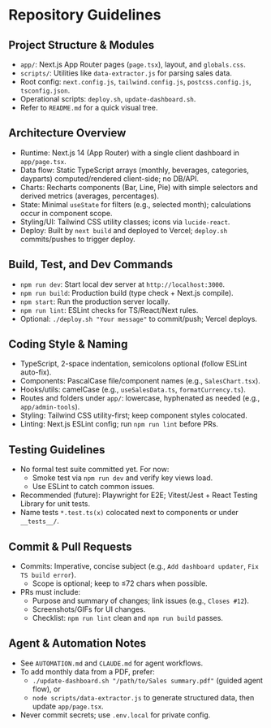 # Repository Guidelines

## Project Structure & Modules
- `app/`: Next.js App Router pages (`page.tsx`), layout, and `globals.css`.
- `scripts/`: Utilities like `data-extractor.js` for parsing sales data.
- Root config: `next.config.js`, `tailwind.config.js`, `postcss.config.js`, `tsconfig.json`.
- Operational scripts: `deploy.sh`, `update-dashboard.sh`.
- Refer to `README.md` for a quick visual tree.

## Architecture Overview
- Runtime: Next.js 14 (App Router) with a single client dashboard in `app/page.tsx`.
- Data flow: Static TypeScript arrays (monthly, beverages, categories, dayparts) computed/rendered client-side; no DB/API.
- Charts: Recharts components (Bar, Line, Pie) with simple selectors and derived metrics (averages, percentages).
- State: Minimal `useState` for filters (e.g., selected month); calculations occur in component scope.
- Styling/UI: Tailwind CSS utility classes; icons via `lucide-react`.
- Deploy: Built by `next build` and deployed to Vercel; `deploy.sh` commits/pushes to trigger deploy.

## Build, Test, and Dev Commands
- `npm run dev`: Start local dev server at `http://localhost:3000`.
- `npm run build`: Production build (type check + Next.js compile).
- `npm start`: Run the production server locally.
- `npm run lint`: ESLint checks for TS/React/Next rules.
- Optional: `./deploy.sh "Your message"` to commit/push; Vercel deploys.

## Coding Style & Naming
- TypeScript, 2-space indentation, semicolons optional (follow ESLint auto-fix).
- Components: PascalCase file/component names (e.g., `SalesChart.tsx`).
- Hooks/utils: camelCase (e.g., `useSalesData.ts`, `formatCurrency.ts`).
- Routes and folders under `app/`: lowercase, hyphenated as needed (e.g., `app/admin-tools`).
- Styling: Tailwind CSS utility-first; keep component styles colocated.
- Linting: Next.js ESLint config; run `npm run lint` before PRs.

## Testing Guidelines
- No formal test suite committed yet. For now:
  - Smoke test via `npm run dev` and verify key views load.
  - Use ESLint to catch common issues.
- Recommended (future): Playwright for E2E; Vitest/Jest + React Testing Library for unit tests.
- Name tests `*.test.ts(x)` colocated next to components or under `__tests__/`.

## Commit & Pull Requests
- Commits: Imperative, concise subject (e.g., `Add dashboard updater`, `Fix TS build error`).
  - Scope is optional; keep to ≤72 chars when possible.
- PRs must include:
  - Purpose and summary of changes; link issues (e.g., `Closes #12`).
  - Screenshots/GIFs for UI changes.
  - Checklist: `npm run lint` clean and `npm run build` passes.

## Agent & Automation Notes
- See `AUTOMATION.md` and `CLAUDE.md` for agent workflows.
- To add monthly data from a PDF, prefer:
  - `./update-dashboard.sh "/path/to/Sales summary.pdf"` (guided agent flow), or
  - `node scripts/data-extractor.js` to generate structured data, then update `app/page.tsx`.
- Never commit secrets; use `.env.local` for private config.
